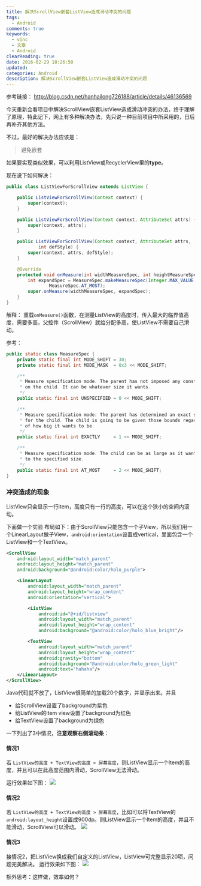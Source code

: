 ```yaml
---
title: 解决ScrollView嵌套ListView造成滑动冲突的问题
tags:
  - Android
comments: true
keywords:
  - vinc
  - 文章
  - Android
clearReading: true
date: 2016-02-29 18:26:50
updated:
categories: Android
description: 解决ScrollView嵌套ListView造成滑动冲突的问题
---
```


参考链接：
http://blog.csdn.net/hanhailong726188/article/details/46136569

今天重新会看项目中解决ScrollView嵌套ListView造成滑动冲突的办法，终于理解了原理，特此记下，网上有多种解决办法，先只说一种目前项目中所采用的，日后再补齐其他方法。

不过，最好的解决办法应该是：
> 避免嵌套

如果要实现类似效果，可以利用ListView或RecyclerView里的**type**。

现在说下如何解决：

```java
public class ListViewForScrollView extends ListView {

    public ListViewForScrollView(Context context) {
        super(context);
    }

    public ListViewForScrollView(Context context, AttributeSet attrs) {
        super(context, attrs);
    }

    public ListViewForScrollView(Context context, AttributeSet attrs,
            int defStyle) {
        super(context, attrs, defStyle);
    }

    @Override
    protected void onMeasure(int widthMeasureSpec, int heightMeasureSpec) {
        int expandSpec = MeasureSpec.makeMeasureSpec(Integer.MAX_VALUE >> 2,
                MeasureSpec.AT_MOST);
        super.onMeasure(widthMeasureSpec, expandSpec);
    }
}
```

解释：
重载`onMeasure()`函数，在测量ListView的高度时，传入最大的临界值高度，需要多高，父控件（ScrollView）就给分配多高，使ListView不需要自己滑动。

参考：

```java
public static class MeasureSpec {
    private static final int MODE_SHIFT = 30;
    private static final int MODE_MASK  = 0x3 << MODE_SHIFT;

    /**
     * Measure specification mode: The parent has not imposed any constraint
     * on the child. It can be whatever size it wants.
     */
    public static final int UNSPECIFIED = 0 << MODE_SHIFT;

    /**
     * Measure specification mode: The parent has determined an exact size
     * for the child. The child is going to be given those bounds regardless
     * of how big it wants to be.
     */
    public static final int EXACTLY     = 1 << MODE_SHIFT;

    /**
     * Measure specification mode: The child can be as large as it wants up
     * to the specified size.
     */
    public static final int AT_MOST     = 2 << MODE_SHIFT;
}
```

### 冲突造成的现象

ListView只会显示一行item，高度只有一行的高度，可以在这个狭小的空间内滚动。

下面做一个实验
布局如下：由于ScrollView只能包含一个子View，所以我们用一个LinearLayout做子View，`android:orientation`设置成vertical，里面包含一个ListView和一个TextView。

```xml
<ScrollView
    android:layout_width="match_parent"
    android:layout_height="match_parent"
    android:background="@android:color/holo_purple">

    <LinearLayout
        android:layout_width="match_parent"
        android:layout_height="wrap_content"
        android:orientation="vertical">

        <ListView
            android:id="@+id/listview"
            android:layout_width="match_parent"
            android:layout_height="wrap_content"
            android:background="@android:color/holo_blue_bright"/>

        <TextView
            android:layout_width="match_parent"
            android:layout_height="wrap_content"
            android:gravity="bottom"
            android:background="@android:color/holo_green_light"
            android:text="hahaha"/>
    </LinearLayout>
</ScrollView>
```

Java代码就不放了，ListView很简单的加载20个数字，并显示出来。并且

* 给ScrollView设置了background为紫色
* 给ListView的item view设置了background为红色
* 给TextView设置了background为绿色

一下列出了3中情况，**注意观察右侧滚动条**：

#### 情况1
若 `ListView的高度 + TextView的高度 < 屏幕高度`，则ListView显示一个Item的高度，并且可以在此高度范围内滑动，ScrollView无法滑动。

运行效果如下图：
![](http://7xp4nq.com1.z0.glb.clouddn.com/image/blog/screenshot2.png?imageView/0/w/600/h/600)

#### 情况2
若 `ListView的高度 + TextView的高度 > 屏幕高度`，比如可以将TextView的`android:layout_height`设置成900dp。则ListView显示一个Item的高度，并且不能滑动，ScrollView可以滑动。
![](http://7xp4nq.com1.z0.glb.clouddn.com/image/blog/screenshot1.png?imageView/0/w/600/h/600)

#### 情况3
接情况2，把ListView换成我们自定义的ListView，ListView可完整显示20项，问题完美解决。
运行效果如下图：
![](http://7xp4nq.com1.z0.glb.clouddn.com/image/blog/screenshot3.png?imageView/0/w/600/h/600)

额外思考：这样做，效率如何？

